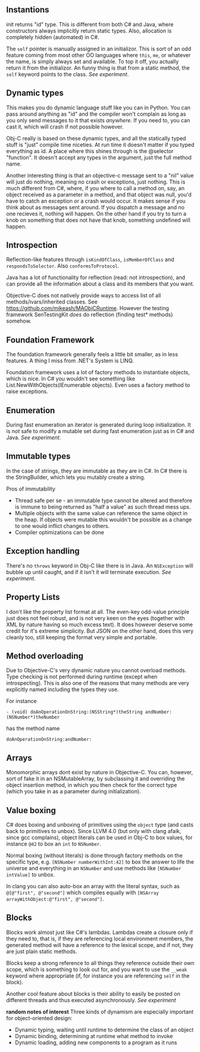 Instantions
-----------

init returns "id" type. This is different from both C# and Java, where constructors always implicitly return
static types. Also, allocation is completely hidden (automated) in C#.

The `self` pointer is manually assigned in an initializor. This is sort of an odd feature coming
from most other OO languages where `this`, `me`, or whatever the name, is simply always set and
available. To top it off, you actually return it from the initializor. An funny thing is that from a
static method, the `self` keyword points to the class. *See experiment*.


Dynamic types 
-----------

This makes you do dynamic language stuff like you can in Python. You can pass
around anything as "id" and the compiler won't complain as long as you only send messages to it that
exists _anywhere_. If you need to, you can cast it, which will crash if not possible however.

Obj-C really is based on these dynamic types, and all the statically typed stuff is "just" compile
time niceties. At run time it doesn't matter if you typed everything as id. A place where this
shines through is the @selector "function". It doesn't accept any types in the argument, just the
full method name.

Another interesting thing is that an objective-c message sent to a "nil" value will just do nothing,
meaning no crash or exceptions, just nothing. This is much different from C#, where, if you where to
call a method on, say, an object received as a parameter in a method, and that object was null,
you'd have to catch an exception or a crash would occur. It makes sense if you think about as
messages sent around. If you dispatch a message and no one recieves it, nothing will happen. On the
other hand if you try to turn a knob on something that does not have that knob, something undefined
will happen.


Introspection
-----------

Reflection-like features through `isKindOfClass`, `isMemberOfClass` and `respondsToSelector`. Also
`conformsToProtocol`.

Java has a lot of functionality for reflection (read: not introspection), and can provide all the
information about a class and its members that you want.

Objective-C does not natively provide ways to access list of all methods/ivars/inherited
classes. See https://github.com/mikeash/MAObjCRuntime. However the testing framework SenTestingKit
_does_ do reflection (finding test* methods) somehow.


Foundation Framework
-----------

The foundation framework generally feels a little bit smaller, as in less features. A thing I miss
from .NET's System is LINQ.

Foundation framework uses a lot of factory methods to instantiate objects, which is nice. In C# you
wouldn't see something like List.NewWithObjects(IEnumerable objects). Even uses a factory method to
raise exceptions.  


Enumeration
-----------

During fast enumeration an iterator is generated during loop initialization. It is
_not_ safe to modify a mutable set during fast enumeration just as in C# and Java. *See experiment*.


Immutable types
-----------

In the case of strings, they are immutable as they are in C#. In C# there is the StringBuilder,
which lets you mutably create a string. 

Pros of immutability
 * Thread safe per se - an immutable type cannot be altered and therefore is immune to being
   returned as "half a value" as such thread mess ups.
 * Multiple objects with the same value can reference the same object in the heap. If objects were
   mutable this wouldn't be possible as a change to one would inflict changes to others.
 * Compiler optimizations can be done


Exception handling
-----------

There's no `throws` keyword in Obj-C like there is in Java. An `NSException` will bubble up until
caught, and if it isn't it will terminate execution. *See experiment*.


Property Lists
-----------

I don't like the property list format at all. The even-key odd-value principle just does not feel
robust, and is not very keen on the eyes (together with XML by nature having so much excess
text). It does however deserve some credit for it's extreme simplicity. But JSON on the other hand,
does this very cleanly too, still keeping the format very simple and portable.


Method overloading
-----------

Due to Objective-C's very dynamic nature you cannot overload methods. Type checking is not performed
during runtime (except when introspecting). This is also one of the reasons that many methods are
very explicitly named including the types they use.

For instance
 
    - (void) doAnOperationOnString:(NSString*)theString andNumber:(NSNumber*)theNumber

has the method name
	
	doAnOperationOnString:andNumber:


Arrays
-----------

Monomorphic arrays dont exist by nature in Objective-C. You can, however, sort of fake it in an
NSMutableArray, by subclassing it and overriding the object insertion method, in which you then
check for the correct type (which you take in as a parameter during initialization).


Value boxing
-----------

C# does boxing and unboxing of primitives using the `object` type (and casts back to primitives to
unbox). Since LLVM 4.0 (but only with clang afaik, since gcc complains), object literals can be used
in Obj-C to box values, for instance `@42` to box an `int` to `NSNumber`. 

Normal boxing (without literals) is done through factory methods on the specific type,
e.g. `[NSNumber numberWithInt:42]` to box the answer to life the universe and everything in an
`NSNumber` and use methods like `[NSNumber intValue]` to unbox.

In clang you can also auto-box an array with the literal syntax, such as
`@[@"first", @"second"]` which compiles equally with `[NSArray arrayWithObject:@"first", @"second"]`.


Blocks
-----------

Blocks work almost just like C#'s lambdas. Lambdas create a closure only if they need to, that is,
if they are referencing local environment members, the generated method will have a reference to the
lexical scope, and if not, they are just plain static methods.

Blocks keep a strong reference to all things they reference outside their own scope, which is
something to look out for, and you want to use the `__weak` keyword where appropriate (if, for
instance you are referencing `self` in the block). 

Another cool feature about blocks is their ability to easily be posted on different threads and thus
executed asynchronously. *See experiment*


**random notes of interest**
Three kinds of dynamism are especially important for object-oriented design:
 * Dynamic typing, waiting until runtime to determine the class of an object
 * Dynamic binding, determining at runtime what method to invoke
 * Dynamic loading, adding new components to a program as it runs

